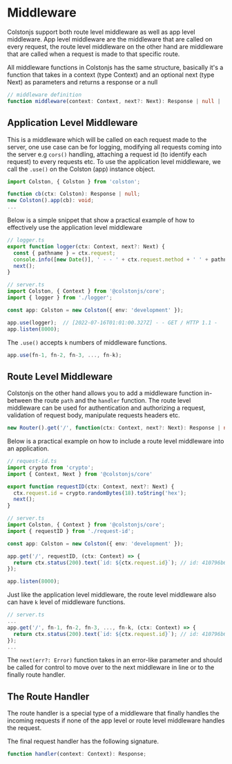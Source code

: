 # Middleware

Colstonjs support both route level middleware as well as app level middleware. App level middleware are the middleware that are called on every request, the route level middleware on the other hand are middleware that are called when a request is made to that specific route.

All middleware functions in Colstonjs has the same structure, basically it's a function that takes in a context (type Context) and an optional next (type Next) as parameters and returns a response or a null

```ts
// middleware definition
function middleware(context: Context, next?: Next): Response | null |  Promise<Response | null>;
```

## Application Level Middleware

This is a middleware which will be called on each request made to the server, one use case can be for logging, modifying all requests coming into the server e.g `cors()` handling, attaching a request id (to identify each request) to every requests etc. To use the application level middleware, we call the `.use()` on the Colston (app) instance object.

```ts
import Colston, { Colston } from 'colston';

function cb(ctx: Colston): Response | null;
new Colston().app(cb): void;
...
```

Below is a simple snippet that show a practical example of how to effectively use the application level middleware

```ts
// logger.ts
export function logger(ctx: Context, next?: Next) {
  const { pathname } = ctx.request;
  console.info([new Date()], ' - - ' + ctx.request.method + ' ' + pathname + ' HTTP 1.1' + ' - ');
  next();
}

// server.ts
import Colston, { Context } from '@colstonjs/core';
import { logger } from './logger';

const app: Colston = new Colston({ env: 'development' });

app.use(logger);  // [2022-07-16T01:01:00.327Z] - - GET / HTTP 1.1 -
app.listen(8000);
```

The `.use()` accepts `k` numbers of middleware functions.

```ts
app.use(fn-1, fn-2, fn-3, ..., fn-k);
```

## Route Level Middleware

Colstonjs on the other hand allows you to add a middleware function in-between the route `path` and the `handler` function. The route level middleware can be used for authentication and authorizing a request, validation of request body, manipulate requests headers etc.

```ts
new Router().get('/', function(ctx: Context, next?: Next): Response | null, handler(ctx: Context): Response);
```

Below is a practical example on how to include a route level middleware into an application.

```ts
// request-id.ts
import crypto from 'crypto';
import { Context, Next } from '@colstonjs/core'

export function requestID(ctx: Context, next?: Next) {
  ctx.request.id = crypto.randomBytes(18).toString('hex');
  next();
}

// server.ts
import Colston, { Context } from '@colstonjs/core';
import { requestID } from './request-id';

const app: Colston = new Colston({ env: 'development' });

app.get('/', requestID, (ctx: Context) => {
  return ctx.status(200).text(`id: ${ctx.request.id}`); // id: 410796b6d64e3dcc1802f290dc2f32155c5b
});

app.listen(8000);
```

Just like the application level middleware, the route level middleware also can have `k` level of middleware functions.

```ts
// server.ts
...
app.get('/', fn-1, fn-2, fn-3, ..., fn-k, (ctx: Context) => {
  return ctx.status(200).text(`id: ${ctx.request.id}`); // id: 410796b6d64e3dcc1802f290dc2f32155c5b
});
...
```

The `next(err?: Error)` function takes in an error-like parameter and should be called for control to move over to the next middleware in line or to the finally route handler.

## The Route Handler
The route handler is a special type of a middleware that finally handles the incoming requests if none of the app level or route level middleware handles the request.

The final request handler has the following signature.

```ts
function handler(context: Context): Response;
```
